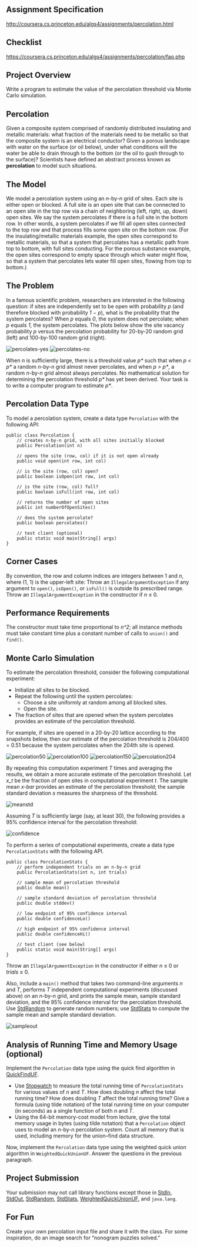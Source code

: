 ## Assignment Specification
http://coursera.cs.princeton.edu/algs4/assignments/percolation.html

## Checklist
https://coursera.cs.princeton.edu/algs4/assignments/percolation/faq.php

## Project Overview
Write a program to estimate the value of the percolation threshold via
Monte Carlo simulation.

## Percolation
Given a composite system comprised of randomly distributed insulating
and metallic materials: what fraction of the materials need to be metallic
so that the composite system is an electrical conductor? Given a porous
landscape with water on the surface (or oil below), under what conditions
will the water be able to drain through to the bottom (or the oil to gush
through to the surface)? Scientists have defined an abstract process known
as **percolation** to model such situations.

## The Model
We model a percolation system using an *n*-by-*n* grid of sites. Each site is
either open or blocked. A full site is an open site that can be connected to an
open site in the top row via a chain of neighboring (left, right, up, down) open
sites. We say the system percolates if there is a full site in the bottom row.
In other words, a system percolates if we fill all open sites connected to the
top row and that process fills some open site on the bottom row. (For the
insulating/metallic materials example, the open sites correspond to metallic
materials, so that a system that percolates has a metallic path from top to bottom,
with full sites conducting. For the porous substance example, the open sites
correspond to empty space through which water might flow, so that a system that
percolates lets water fill open sites, flowing from top to bottom.)

## The Problem
In a famous scientific problem, researchers are interested in the following
question: if sites are independently set to be open with probability *p*
(and therefore blocked with probability *1 − p*), what is the probability
that the system percolates? When *p* equals *0*, the system does not percolate;
when *p* equals *1*, the system percolates. The plots below show the site
vacancy probability *p* versus the percolation probability for 20-by-20 random
grid (left) and 100-by-100 random grid (right).

![percolates-yes](./percolation-images/percolates-yes.png "Percolates")
![percolates-no](./percolation-images/percolates-no.png "Does not Percolate")

When *n* is sufficiently large, there is a threshold value _p\*_ such that when
_p \< p\*_ a random *n*-by-*n* grid almost never percolates, and when _p \> p\*_,
a random *n*-by-*n* grid almost always percolates. No mathematical solution for
determining the percolation threshold _p\*_ has yet been derived. Your task is
to write a computer program to estimate _p\*_.

## Percolation Data Type
To model a percolation system, create a data type `Percolation` with the following API:

    public class Percolation {
        // creates n-by-n grid, with all sites initially blocked
        public Percolation(int n)
    
        // opens the site (row, col) if it is not open already
        public void open(int row, int col)
    
        // is the site (row, col) open?
        public boolean isOpen(int row, int col)
    
        // is the site (row, col) full?
        public boolean isFull(int row, int col)
    
        // returns the number of open sites
        public int numberOfOpenSites()
    
        // does the system percolate?
        public boolean percolates()
    
        // test client (optional)
        public static void main(String[] args)
    }

## Corner Cases
By convention, the row and column indices are integers between 1 and *n*,
where (1, 1) is the upper-left site: Throw an `IllegalArgumentException`
if any argument to `open()`, `isOpen()`, or `isFull()` is outside its
prescribed range. Throw an `IllegalArgumentException` in the constructor
if *n* ≤ 0.

## Performance Requirements
The constructor must take time proportional to *n^2*; all instance methods
must take constant time plus a constant number of calls to `union()` and `find()`.

## Monte Carlo Simulation
To estimate the percolation threshold, consider the following computational
experiment:

- Initialize all sites to be blocked.
- Repeat the following until the system percolates:
    - Choose a site uniformly at random among all blocked sites.
    - Open the site.
- The fraction of sites that are opened when the system percolates provides
  an estimate of the percolation threshold.

For example, if sites are opened in a 20-by-20 lattice according to the
snapshots below, then our estimate of the percolation threshold is
204/400 = 0.51 because the system percolates when the 204th site is opened.

![percolation50](./percolation-images/percolation-50.png "50 open sites")
![percolation100](./percolation-images/percolation-100.png "100 open sites")
![percolation150](./percolation-images/percolation-150.png "150 open sites")
![percolation204](./percolation-images/percolation-204.png "204 open sites")

By repeating this computation experiment *T* times and averaging the results,
we obtain a more accurate estimate of the percolation threshold. Let *x\_t* be
the fraction of open sites in computational experiment *t*. The sample mean
*x-bar* provides an estimate of the percolation threshold; the sample standard
deviation *s* measures the sharpness of the threshold.

![meanstd](./percolation-images/MeanStdForm.png "Mean and Standard Deviation")

Assuming *T* is sufficiently large (say, at least 30), the following provides
a 95% confidence interval for the percolation threshold:

![confidence](./percolation-images/ConfidenceInt.png "Confidence Interval")

To perform a series of computational experiments, create a data type
`PercolationStats` with the following API.

    public class PercolationStats {
        // perform independent trials on an n-by-n grid
        public PercolationStats(int n, int trials)
    
        // sample mean of percolation threshold
        public double mean()
    
        // sample standard deviation of percolation threshold
        public double stddev()
    
        // low endpoint of 95% confidence interval
        public double confidenceLo()
    
        // high endpoint of 95% confidence interval
        public double confidenceHi()
    
        // test client (see below)
        public static void main(String[] args)
    }

Throw an `IllegalArgumentException` in the constructor if either *n* ≤ 0
or *trials* ≤ 0.

Also, include a `main()` method that takes two command-line arguments *n*
and *T*, performs *T* independent computational experiments (discussed above)
on an *n*-by-*n* grid, and prints the sample mean, sample standard deviation,
and the 95% confidence interval for the percolation threshold. Use
[StdRandom](https://algs4.cs.princeton.edu/code/javadoc/edu/princeton/cs/algs4/StdRandom.html)
to generate random numbers; use
[StdStats](https://algs4.cs.princeton.edu/code/javadoc/edu/princeton/cs/algs4/StdStats.html)
to compute the sample mean and sample standard deviation.

![sampleout](./percolation-images/SamplePercOut.png)

## Analysis of Running Time and Memory Usage (optional)
Implement the `Percolation` data type using the quick find algorithm in
[QuickFindUF](https://algs4.cs.princeton.edu/code/javadoc/edu/princeton/cs/algs4/QuickFindUF.html).

- Use [Stopwatch](https://algs4.cs.princeton.edu/code/javadoc/edu/princeton/cs/algs4/Stopwatch.html)
  to measure the total running time of `PercolationStats` for various values
  of *n* and *T*. How does doubling *n* affect the total running time? How does
  doubling *T* affect the total running time? Give a formula (using tilde notation)
  of the total running time on your computer (in seconds) as a single function
  of both *n* and *T*.
- Using the 64-bit memory-cost model from lecture, give the total memory usage
  in bytes (using tilde notation) that a `Percolation` object uses to model an
  *n*-by-*n* percolation system. Count all memory that is used, including memory
  for the union–find data structure.

Now, implement the `Percolation` data type using the weighted quick union
algorithm in `WeightedQuickUnionUF`. Answer the questions in the previous paragraph.

## Project Submission
Your submission may not call library functions except those in
[StdIn](https://algs4.cs.princeton.edu/code/javadoc/edu/princeton/cs/algs4/StdIn.html),
[StdOut](https://algs4.cs.princeton.edu/code/javadoc/edu/princeton/cs/algs4/StdOut.html),
[StdRandom](https://algs4.cs.princeton.edu/code/javadoc/edu/princeton/cs/algs4/StdRandom.html),
[StdStats](https://algs4.cs.princeton.edu/code/javadoc/edu/princeton/cs/algs4/StdStats.html),
[WeightedQuickUnionUF](https://algs4.cs.princeton.edu/code/javadoc/edu/princeton/cs/algs4/WeightedQuickUnionUF.html),
and `java.lang`.

## For Fun
Create your own percolation input file and share it with the class.
For some inspiration, do an image search for “nonogram puzzles solved.”
